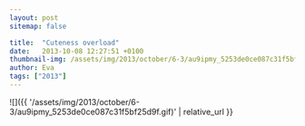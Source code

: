 ```yaml
---
layout: post
sitemap: false

title:  "Cuteness overload"
date:   2013-10-08 12:27:51 +0100
thumbnail-img: /assets/img/2013/october/6-3/au9ipmy_5253de0ce087c31f5bf25d9f.gif
author: Eva
tags: ["2013"]
---
```




![]({{ '/assets/img/2013/october/6-3/au9ipmy_5253de0ce087c31f5bf25d9f.gif)'  | relative_url }}

